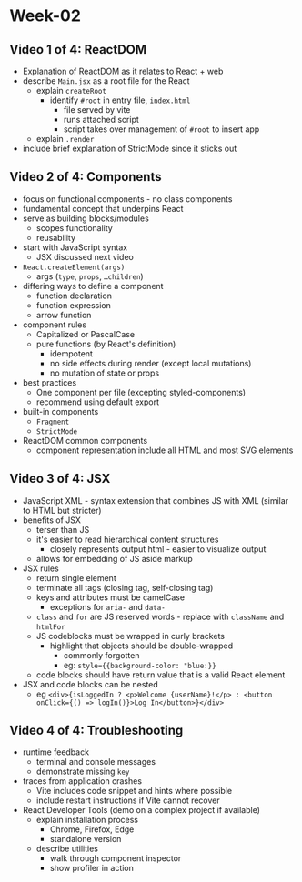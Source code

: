 # Week-02

## Video 1 of 4: ReactDOM

- Explanation of ReactDOM as it relates to React + web
- describe `Main.jsx` as a root file for the React
  - explain `createRoot`
    - identify `#root` in entry file, `index.html`
      - file served by vite
      - runs attached script
      - script takes over management of `#root` to insert app
  - explain `.render`
- include brief explanation of StrictMode since it sticks out

## Video 2 of 4: Components

- focus on functional components - no class components
- fundamental concept that underpins React
- serve as building blocks/modules
  - scopes functionality
  - reusability
- start with JavaScript syntax
  - JSX discussed next video
- `React.createElement(args)`
  - args (`type`, `props`, `…children`)
- differing ways to define a component
  - function declaration
  - function expression
  - arrow function
- component rules
  - Capitalized or PascalCase
  - pure functions (by React's definition)
    - idempotent
    - no side effects during render (except local mutations)
    - no mutation of state or props
- best practices
  - One component per file (excepting styled-components)
  - recommend using default export
- built-in components
  - `Fragment`
  - `StrictMode`
- ReactDOM common components
  - component representation include all HTML and most SVG elements

## Video 3 of 4: JSX

- JavaScript XML - syntax extension that combines JS with XML (similar to HTML but stricter)
- benefits of JSX
  - terser than JS
  - it's easier to read hierarchical content structures
    - closely represents output html - easier to visualize output
  - allows for embedding of JS aside markup
- JSX rules
  - return single element
  - terminate all tags (closing tag, self-closing tag)
  - keys and attributes must be camelCase
    - exceptions for `aria-` and `data-`
  - `class` and `for` are JS reserved words - replace with `className` and `htmlFor`
  - JS codeblocks must be wrapped in curly brackets
    - highlight that objects should be double-wrapped
      - commonly forgotten
      - eg: `style={{background-color: "blue:}}`
  - code blocks should have return value that is a valid React element
- JSX and code blocks can be nested
  - eg `<div>{isLoggedIn ? <p>Welcome {userName}!</p> : <button onClick={() => logIn()}>Log In</button>}</div>`

## Video 4 of 4: Troubleshooting

- runtime feedback
  - terminal and console messages
  - demonstrate missing `key`
- traces from application crashes
  - Vite includes code snippet and hints where possible
  - include restart instructions if Vite cannot recover
- React Developer Tools (demo on a complex project if available)
  - explain installation process
    - Chrome, Firefox, Edge
    - standalone version
  - describe utilities
    - walk through component inspector
    - show profiler in action
